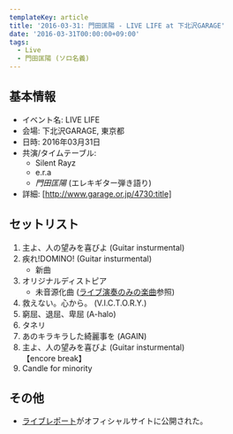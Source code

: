 ```yaml
---
templateKey: article
title: '2016-03-31: 門田匡陽 - LIVE LIFE at 下北沢GARAGE'
date: '2016-03-31T00:00:00+09:00'
tags:
  - Live
  - 門田匡陽 (ソロ名義)
---
```

## 基本情報

* イベント名: LIVE LIFE
* 会場: 下北沢GARAGE, 東京都
* 日時: 2016年03月31日
* 共演/タイムテーブル:
  * Silent Rayz
  * e.r.a 
  * *門田匡陽* (エレキギター弾き語り)
* 詳細: [http://www.garage.or.jp/4730:title]

## セットリスト

1. 主よ、人の望みを喜びよ (Guitar insturmental)
1. 疾れ!DOMINO! (Guitar insturmental)
   * 新曲
1. オリジナルディストピア
   * 未音源化曲 ([ライブ演奏のみの楽曲](/articles/2016-01-20-033504)参照)
1. 救えない。心から。 (V.I.C.T.O.R.Y.)
1. 窮屈、退屈、卑屈 (A-halo)
1. タネリ
1. あのキラキラした綺麗事を (AGAIN)
1. 主よ、人の望みを喜びよ (Guitar insturmental)<br>
   【encore break】
1. Candle for minority

## その他

* [ライブレポート](http://ptm-net.com/report/2016/03/31/3680)がオフィシャルサイトに公開された。
